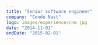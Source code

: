 ```yaml
---
title: "Senior software engineer"
company: "Condé Nast"
logo: images/experience/cne.jpg
date: "2014-11-01"
endDate: "2015-02-01"
---
```



